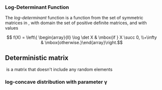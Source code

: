 ### Log-Determinant Function
The _log-determinant_ function is a function from the set of symmetric matrices in , with domain the set of positive definite matrices, and with values

$$
f(X) = \left\{ \begin{array}{ll} \log \det X & \mbox{if } X \succ 0, \\+\infty & \mbox{otherwise.}\end{array}\right.$$
## Deterministic matrix

 is a matrix that doesn't include any random elements

### log-concave distribution with parameter γ
